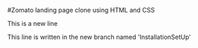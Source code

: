 #Zomato landing page clone using HTML and CSS

This is a new line

This line is written in the new branch named 'InstallationSetUp'

